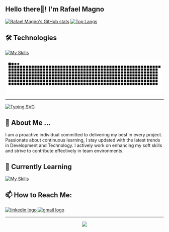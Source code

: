 <h2 align="left">Hello there👋! I'm Rafael Magno</h2>

[![Rafael Magno's GitHub stats](https://github-readme-stats.vercel.app/api?username=rafaelmagnog&include_all_commits=true&count_private=true&show_icons=true&theme=blue-green)](https://github.com/rafaelmagnog/github-readme-stats)
[![Top Langs](https://github-readme-stats.vercel.app/api/top-langs/?username=rafaelmagnog&layout=compact&langs_count=16&show_icons=true&theme=blue-green)](https://github.com/rafaelmagnog/github-readme-stats)

## 🛠️ Technologies
[![My Skills](https://skillicons.dev/icons?i=python,php,js,html,css,git)](https://skillicons.dev)

<picture>
  <source media="(prefers-color-scheme: dark)" srcset="https://raw.githubusercontent.com/rafaelmagnog/rafaelmagnog/output/github-contribution-grid-snake-dark.svg">
  <source media="(prefers-color-scheme: light)" srcset="https://raw.githubusercontent.com/rafaelmagnog/rafaelmagnog/output/github-contribution-grid-snake.svg">
  <img alt="github contribution grid snake animation" src="https://raw.githubusercontent.com/rafaelmagnog/rafaelmagnog/output/github-contribution-grid-snake.svg">
</picture>

---

[![Typing SVG](https://readme-typing-svg.herokuapp.com?font=Kode+Mono&pause=1000&color=F7F7F7&center=True&random=false&width=435&lines=Hello+Dev's,+Welcome+to+My+Profile;My+Name+is+Rafael+Magno;I'm+From+Paraíba,Brazil;I+study+Computer+Science)](https://git.io/typing-svg)

## 💬 About Me ...
I am a proactive individual committed to delivering my best in every project. Passionate about continuous learning, I stay updated with the latest trends in Development and Technology. I actively work on enhancing my soft skills and strive to contribute effectively in team environments.

## 🌱 Currently Learning
[![My Skills](https://skillicons.dev/icons?i=python,php,c,js,html,css,git)](https://skillicons.dev)

## 📫 How to Reach Me:
<div align="left">
  <a href="https://linkedin.com/in/rafael-magno-dev" target="_blank">
    <img src="https://img.shields.io/static/v1?message=LinkedIn&logo=linkedin&label=&color=0077B5&logoColor=white&labelColor=&style=flat" height="40" alt="linkedin logo"  />
  </a>
  <a href="https://mail.google.com/mail/u/1/#inbox?compose=CllgCJZZQKnWkfrvZsnQvFWtcVCpvQLBphfrFJXlMJFTGWznlNDrwbDRtJTkJVzGjLHVrWhQShg" target="_blank">
    <img src="https://img.shields.io/static/v1?message=Gmail&logo=gmail&label=&color=D14836&logoColor=white&labelColor=&style=flat" height="40" alt="gmail logo"  />
    </a>
</div>

 ---
 
<div align="center">
  <img  width="1000"src="https://user-images.githubusercontent.com/74038190/225813708-98b745f2-7d22-48cf-9150-083f1b00d6c9.gif"  />
</div>

